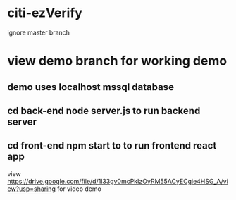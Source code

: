 # citi-ezVerify
ignore master branch
# view demo branch for working demo
## demo uses localhost mssql database 
## cd back-end node server.js to run backend server
## cd front-end npm start to to run frontend react app
view https://drive.google.com/file/d/1l33gv0mcPkIzOyRM55ACyECgie4HSG_A/view?usp=sharing for video demo
